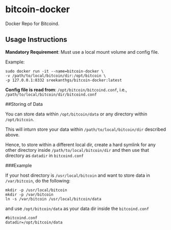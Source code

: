 # bitcoin-docker
Docker Repo for Bitcoind.

## Usage Instructions

**Mandatory Requirement**: Must use a local mount volume and config file.

Example:

```
sudo docker run -it --name=bitcoin-docker \   
-v /path/to/local/bitcoin/dir:/opt/bitcoin \   
-p 127.0.0.1:8332 sreekanthgs/bitcoin-docker:latest
```

**Config file is read from**: `/opt/bitcoin/bitcoind.conf`, i.e., `/path/to/local/bitcoin/dir/bitcoind.conf`

##Storing of Data

You can store data within `/opt/bitcoin/data` or any directory within `/opt/bitcoin`.

This will inturn store your data within `/path/to/local/bitcoin/dir` described above. 

Hence, to store within a different local dir, create a hard symlink for any other directory inside `/path/to/local/bitcoin/dir` and then use that directory as `datadir` in `bitcoind.conf`

###Example

If your host directory is `/usr/local/bitcoin` and want to store data in `/var/bitcoin`, do the following:

```
mkdir -p /usr/local/bitcoin
mkdir -p /var/bitcoin
ln -s /var/bitcoin /usr/local/bitcoin/data
```

and use `/opt/bitcoin/data` as your data dir inside the `bitcoind.conf`

```
#bitcoind.conf
datadir=/opt/bitcoin/data
```
